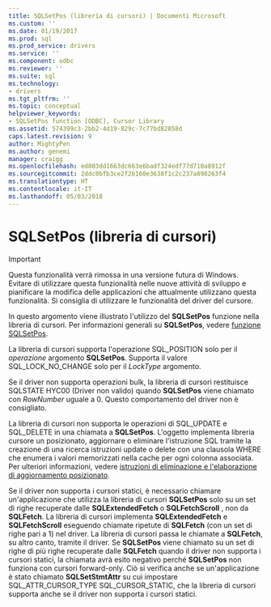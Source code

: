 ```yaml
---
title: SQLSetPos (libreria di cursori) | Documenti Microsoft
ms.custom: ''
ms.date: 01/19/2017
ms.prod: sql
ms.prod_service: drivers
ms.service: ''
ms.component: odbc
ms.reviewer: ''
ms.suite: sql
ms.technology:
- drivers
ms.tgt_pltfrm: ''
ms.topic: conceptual
helpviewer_keywords:
- SQLSetPos function [ODBC], Cursor Library
ms.assetid: 574399c3-2bb2-4d19-829c-7c77bd82858d
caps.latest.revision: 9
author: MightyPen
ms.author: genemi
manager: craigg
ms.openlocfilehash: ed803dd1663dc663e6badf324edf77d710a8912f
ms.sourcegitcommit: 2ddc0bfb3ce2f2b160e3638f1c2c237a898263f4
ms.translationtype: HT
ms.contentlocale: it-IT
ms.lasthandoff: 05/03/2018
---
```

# <a name="sqlsetpos-cursor-library"></a>SQLSetPos (libreria di cursori)
> [!IMPORTANT]  
>  Questa funzionalità verrà rimossa in una versione futura di Windows. Evitare di utilizzare questa funzionalità nelle nuove attività di sviluppo e pianificare la modifica delle applicazioni che attualmente utilizzano questa funzionalità. Si consiglia di utilizzare le funzionalità del driver del cursore.  
  
 In questo argomento viene illustrato l'utilizzo del **SQLSetPos** funzione nella libreria di cursori. Per informazioni generali su **SQLSetPos**, vedere [funzione SQLSetPos](../../../odbc/reference/syntax/sqlsetpos-function.md).  
  
 La libreria di cursori supporta l'operazione SQL_POSITION solo per il *operazione* argomento **SQLSetPos**. Supporta il valore SQL_LOCK_NO_CHANGE solo per il *LockType* argomento.  
  
 Se il driver non supporta operazioni bulk, la libreria di cursori restituisce SQLSTATE HYC00 (Driver non valido) quando **SQLSetPos** viene chiamato con *RowNumber* uguale a 0. Questo comportamento del driver non è consigliato.  
  
 La libreria di cursori non supporta le operazioni di SQL_UPDATE e SQL_DELETE in una chiamata a **SQLSetPos**. L'oggetto implementa libreria cursore un posizionato, aggiornare o eliminare l'istruzione SQL tramite la creazione di una ricerca istruzioni update o delete con una clausola WHERE che enumera i valori memorizzati nella cache per ogni colonna associata. Per ulteriori informazioni, vedere [istruzioni di eliminazione e l'elaborazione di aggiornamento posizionato](../../../odbc/reference/appendixes/processing-positioned-update-and-delete-statements.md).  
  
 Se il driver non supporta i cursori statici, è necessario chiamare un'applicazione che utilizza la libreria di cursori **SQLSetPos** solo su un set di righe recuperate dalle **SQLExtendedFetch** o **SQLFetchScroll** , non da **SQLFetch**. La libreria di cursori implementa **SQLExtendedFetch** e **SQLFetchScroll** eseguendo chiamate ripetute di **SQLFetch** (con un set di righe pari a 1) nel driver. La libreria di cursori passa le chiamate a **SQLFetch**, su altro canto, tramite il driver. Se **SQLSetPos** viene chiamato su un set di righe di più righe recuperate dalle **SQLFetch** quando il driver non supporta i cursori statici, la chiamata avrà esito negativo perché **SQLSetPos** non funziona con cursori forward-only. Ciò si verifica anche se un'applicazione è stato chiamato **SQLSetStmtAttr** su cui impostare SQL_ATTR_CURSOR_TYPE SQL_CURSOR_STATIC, che la libreria di cursori supporta anche se il driver non supporta i cursori statici.
